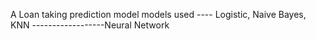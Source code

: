 A Loan taking prediction model 
models used ---- Logistic, Naive Bayes, KNN
------------------Neural Network
